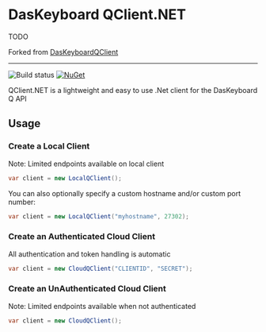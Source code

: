 # DasKeyboard QClient.NET
TODO

Forked from [DasKeyboardQClient](https://github.com/wedge206/DasKeyboardQClient)

____

![Build status](https://img.shields.io/appveyor/ci/wedge206/daskeyboardqclient.svg)
[![NuGet](https://img.shields.io/nuget/v/DasKeyboardQClient.svg)](https://www.nuget.org/packages/DasKeyboardQClient)

QClient.NET is a lightweight and easy to use .Net client for the DasKeyboard Q API

## Usage
### Create a Local Client
Note: Limited endpoints available on local client
```c#
var client = new LocalQClient();
```

You can also optionally specify a custom hostname and/or custom port number:
```c#
var client = new LocalQClient("myhostname", 27302);
```

### Create an Authenticated Cloud Client
All authentication and token handling is automatic
```c#
var client = new CloudQClient("CLIENTID", "SECRET");
```

### Create an UnAuthenticated Cloud Client
Note: Limited endpoints available when not authenticated
```c#
var client = new CloudQClient();
```
